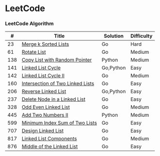 LeetCode
========

### LeetCode Algorithm



| #    | Title                | Solution | Difficulty |
| ---- | -------------------- | -------- | ---------- |
| 23   | [Merge k Sorted Lists](https://leetcode.com/problems/merge-k-sorted-lists) | Go       | Hard       |
| 61 | [Rotate List](https://leetcode.com/problems/rotate-list) | Go | Medium |
| 138 | [Copy List with Random Pointer](https://leetcode.com/problems/copy-list-with-random-pointer) | Python | Medium |
| 141 | [Linked List Cycle](https://leetcode.com/problems/linked-list-cycle) | Go,Python | Easy |
| 142 | [Linked List Cycle II](https://leetcode.com/problems/linked-list-cycle-ii) | Go | Medium |
| 160 | [Intersection of Two Linked Lists](https://leetcode.com/problems/intersection-of-two-linked-lists) | Go | Easy |
| 206 | [Reverse Linked List](https://leetcode.com/problems/reverse-linked-list) | Go,Python | Easy |
| 237 | [Delete Node in a Linked List](https://leetcode.com/problems/delete-node-in-a-linked-list) | Go | Easy |
| 328 | [Odd Even Linked List](https://leetcode.com/problems/odd-even-linked-list/) | Go | Medium |
| 445 | [Add Two Numbers II](https://leetcode.com/problems/add-two-numbers-ii/) | Python | Medium |
| 599 | [Minimum Index Sum of Two Lists](https://leetcode.com/problems/minimum-index-sum-of-two-lists/) | Go | Easy |
| 707 | [Design Linked List](https://leetcode.com/problems/design-linked-list)| Go | Easy |
| 817 | [Linked List Components](https://leetcode.com/problems/linked-list-components/) | Go | Medium |
| 876 | [Middle of the Linked List](https://leetcode.com/problems/middle-of-the-linked-list) | Go | Easy |

